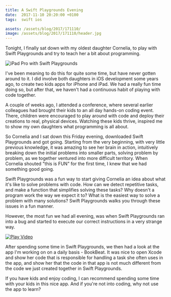 ```yaml
---
title: A Swift Playgrounds Evening
date:  2017-11-10 20:20:00 +0100
tags:  swift ios

assets: /assets/blog/2017/171110/
image: /assets/blog/2017/171110/header.jpg
---
```


Tonight, I finally sat down with my oldest daughter Cornelia, to play with Swift
Playgrounds and try to teach her a bit about programming.

![iPad Pro with Swift Playgrounds]({{page.image}})

I've been meaning to do this for quite some time, but have never gotten around to
it. I did involve both daughters in iOS development some years ago, to create two
kids apps for iPhone and iPad. We had a really fun time doing so, but after that, 
we haven't had a continuous habit of playing with code together.

A couple of weeks ago, I attended a conference, where several earlier colleagues
had brought their kids to an all day hands-on coding event. There, children were
encouraged to play around with code and deploy their creations to real, physical
devices. Watching these kids thrive, inspired me to show my own daughters what
programming is all about.

So Cornelia and I sat down this Friday evening, downloaded Swift Playgrounds and
got going. Starting from the very beginning, with very little previous knowledge,
it was amazing to see her brain in action, intuitively breaking down the initial
problems into smaller parts, solving problem by problem, as we together ventured
into more difficult territory. When Cornelia shouted "this is FUN" for the first
time, I knew that we had something good going.

Swift Playgrounds was a fun way to start giving Cornelia an idea about what it's
like to solve problems with code. How can we detect repetitive tasks, and make a
function that simplifies solving these tasks? Why doesn't a program work the way
we expect it to? What is the easiest way to solve a problem with many solutions?
Swift Playgrounds walks you through these issues in a fun manner.

However, the most fun we had all evening, was when Swift Playgrounds ran into a
bug and started to execute our correct instructions in a very strange way.

[![Play Video]({{page.assets}}play.jpg)](
https://twitter.com/twitter/statuses/929037234661199872
)

After spending some time in Swift Playgrounds, we then had a look at the app I'm
working on on a daily basis - BookBeat. It was nice to open Xcode and show her 
code that is responsible for handling a task she often uses in the app, and show
her that the code in that app is not much different from the code we just created
together in Swift Playgrounds.

If you have kids and enjoy coding, I can recommend spending some time with your 
kids in this nice app. And if you're not into coding, why not use the app to learn?